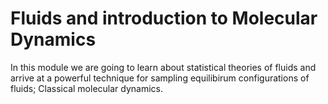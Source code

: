 Fluids and introduction to Molecular Dynamics
=======================

In this module we are going to learn about statistical theories of fluids and arrive at a powerful technique for sampling equilibirum configurations of fluids; Classical molecular dynamics.
